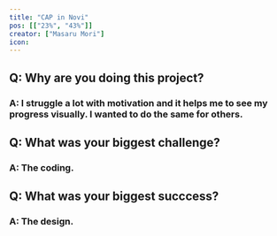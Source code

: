 ```yaml
---
title: "CAP in Novi"
pos: [["23%", "43%"]]
creator: ["Masaru Mori"]
icon: 
---
```


## Q: Why are you doing this project?
### A: I struggle a lot with motivation and it helps me to see my progress visually. I wanted to do the same for others.

## Q: What was your biggest challenge?
### A: The coding.

## Q: What was your biggest succcess?
### A: The design.